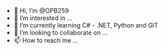 - 👋 Hi, I’m @OPB259
- 👀 I’m interested in ...
- 🌱 I’m currently learning C# - .NET, Python and GIT
- 💞️ I’m looking to collaborate on ...
- 📫 How to reach me ...

<!---
OPB259/OPB259 is a ✨ special ✨ repository because its `README.md` (this file) appears on your GitHub profile.
You can click the Preview link to take a look at your changes.
--->
